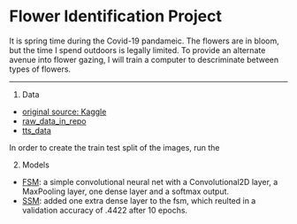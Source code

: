 # Flower Identification Project  
It is spring time during the Covid-19 pandameic.  The flowers are in bloom, but the time I spend outdoors is legally limited. To provide an alternate avenue into flower gazing, I will train a computer to descriminate between types of flowers.  

---  

1. Data
- [original source: Kaggle](https://www.kaggle.com/alxmamaev/flowers-recognition/data)
- [raw_data_in_repo](./data/flowers)
- [tts_data](./data/split)

In order to create the train test split of the images, run the 

2. Models
- [FSM](./models/fsm.ipynb): a simple convolutional neural net with a Convolutional2D layer, a MaxPooling layer, one dense layer and a softmax output. 
- [SSM](./models/ssm.py): added one extra dense layer to the fsm, which reulted in a validation accuracy of .4422 after 10 epochs.



  
